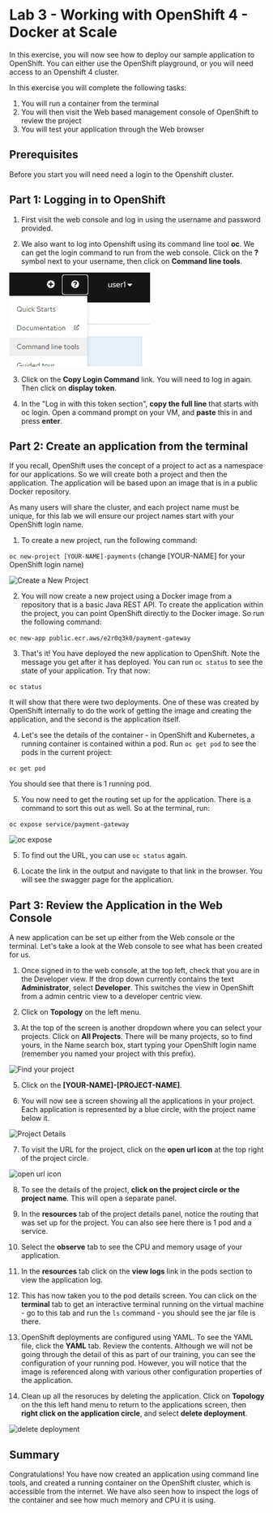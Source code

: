 # Lab 3 - Working with OpenShift 4 - Docker at Scale
In this exercise, you will now see how to deploy our sample application to OpenShift. You can either use the OpenShift playground, or you will need access to an Openshift 4 cluster.

In this exercise you will complete the following tasks:

1. You will run a container from the terminal
2. You will then visit the Web based management console of OpenShift to review the project
3. You will test your application through the Web browser

## Prerequisites
Before you start you will need need a login to the Openshift cluster.

## Part 1: Logging in to OpenShift

1.  First visit the web console and log in using the username and password provided. 

2. We also want to log into Openshift using its command line tool **oc**. We can get the login command to run from the web console. Click on the **?** symbol next to your username, then click on **Command line tools**.

![Command line tools link](img/webconsole-cli-tools.png)

3. Click on the **Copy Login Command** link.  You will need to log in again. Then click on **display token**.

4. In the "Log in with this token section", **copy the full line** that starts with oc login. Open a command prompt on your VM, and **paste** this in and press **enter**.

## Part 2: Create an application from the terminal
If you recall, OpenShift uses the concept of a project to act as a namespace for our applications. So we will create both a project and then the application. The application will be based upon an image that is in a public Docker repository.

As many users will share the cluster, and each project name must be unique, for this lab we will ensure our project names start with your OpenShift login name.

1. To create a new project, run the following command:

```oc new-project [YOUR-NAME]-payments``` (change [YOUR-NAME] for your OpenShift login name)

![Create a New Project](./img/oc-new-project.png)

2. You will now create a new project using a Docker image from a repository that is a basic Java REST API. To create the application within the project, you can point OpenShift directly to the Docker image. So run the following command:

```oc new-app public.ecr.aws/e2r0q3k0/payment-gateway```


3. That's it! You have deployed the new application to OpenShift. Note the message you get after it has deployed. You can run `oc status` to see the state of your application. Try that now:

```oc status```

It will show that there were two deployments. One of these was created by OpenShift internally to do the work of getting the image and creating the application, and the second is the application itself.

4. Let's see the details of the container - in OpenShift and Kubernetes, a running container is contained within a pod. Run `oc get pod`  to see the pods in the current project:

```oc get pod```

You should see that there is 1 running pod. 

5. You now need to get the routing set up for the application. There is a command to sort this out as well. So at the terminal, run:

```oc expose service/payment-gateway```

![oc expose](./img/oc-expose.png)

5. To find out the URL, you can use ```oc status``` again.

6. Locate the link in the output and navigate to that link in the browser. You will see the swagger page for the application. 


## Part 3: Review the Application in the Web Console

A new application can be set up either from the Web console or the terminal. Let's take a look at the Web console to see what has been created for us.

1. Once signed in to the web console, at the top left, check that you are in the Developer view. If the drop down currently contains the text **Administrator**, select **Developer**. This switches the view in OpenShift from a admin centric view to a developer centric view.

2. Click on **Topology** on the left menu.
   
2. At the top of the screen is another dropdown where you can select your projects. Click on **All Projects**. There will be many projects, so to find yours, in the Name search box, start typing your OpenShift login name (remember you named your project with this prefix).

![Find your project](./img/openshift4-project-view-search.png)

5. Click on the **[YOUR-NAME]-[PROJECT-NAME]**.

6. You will now see a screen showing all the applications in your project. Each application is represented by a blue circle, with the project name below it.

![Project Details](./img/os4-first-project.png)

7. To visit the URL for the project, click on the **open url icon** at the top right of the project circle.

![open url icon](/img/os4pipelines_open_url.png)

8. To see the details of the project, **click on the project circle or the project name**. This will open a separate panel. 

9. In the **resources** tab of the project details panel, notice the routing that was set up for the project. You can also see here there is 1 pod and a service. 

10. Select the **observe** tab to see the CPU and memory usage of your application.

11. In the **resources** tab click on the **view logs** link in the pods section to view the application log. 

12. This has now taken you to the pod details screen. You can click on the **terminal** tab to get an interactive terminal running on the virtual machine - go to this tab and run the `ls` command - you should see the jar file is there.

13. OpenShift deployments are configured using YAML. To see the YAML file, click the **YAML** tab. Review the contents. Although we will not be going through the detail of this as part of our training, you can see the configuration of your running pod. However, you will notice that the image is referenced along with various other configuration properties of the application. 

14. Clean up all the resoruces by deleting the application. Click on **Topology** on the this left hand menu to return to the applications screen, then **right click on the application circle**, and select **delete deployment**.

![delete deployment](img/delete-deployment.png)

## Summary

Congratulations! You have now created an application using command line tools, and created a running container on the OpenShift cluster, which is accessible from the internet. We have also seen how to inspect the logs of the container and see how much memory and CPU it is using.